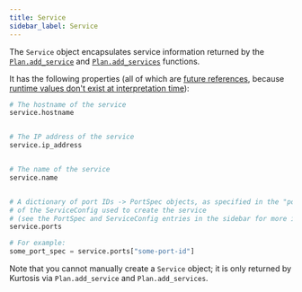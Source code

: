 ```yaml
---
title: Service
sidebar_label: Service
---
```


The `Service` object encapsulates service information returned by the [`Plan.add_service`][add-service-starlark-reference] and [`Plan.add_services`][add-services-starlark-reference] functions.

It has the following properties (all of which are [future references][future-references-advanced-concepts], because [runtime values don't exist at interpretation time][multi-phase-runs-advanced-concepts]):

```python
# The hostname of the service
service.hostname


# The IP address of the service
service.ip_address


# The name of the service
service.name


# A dictionary of port IDs -> PortSpec objects, as specified in the "ports" field 
# of the ServiceConfig used to create the service
# (see the PortSpec and ServiceConfig entries in the sidebar for more information)
service.ports

# For example:
some_port_spec = service.ports["some-port-id"]
```

Note that you cannot manually create a `Service` object; it is only returned by Kurtosis via `Plan.add_service` and `Plan.add_services`.


<!--------------- ONLY LINKS BELOW THIS POINT ---------------------->
[add-service-starlark-reference]: ./plan.md#add_service
[add-services-starlark-reference]: ./plan.md#add_services

[future-references-advanced-concepts]: ../../advanced-concepts/future-references.md
[multi-phase-runs-advanced-concepts]: ../../advanced-concepts/multi-phase-runs.md
